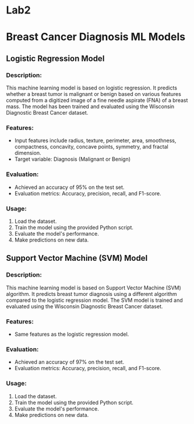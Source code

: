 # Lab2

# Breast Cancer Diagnosis ML Models

## Logistic Regression Model

### Description:
This machine learning model is based on logistic regression. It predicts whether a breast tumor is malignant or benign based on various features computed from a digitized image of a fine needle aspirate (FNA) of a breast mass. The model has been trained and evaluated using the Wisconsin Diagnostic Breast Cancer dataset.

### Features:
- Input features include radius, texture, perimeter, area, smoothness, compactness, concavity, concave points, symmetry, and fractal dimension.
- Target variable: Diagnosis (Malignant or Benign)

### Evaluation:
- Achieved an accuracy of 95% on the test set.
- Evaluation metrics: Accuracy, precision, recall, and F1-score.

### Usage:
1. Load the dataset.
2. Train the model using the provided Python script.
3. Evaluate the model's performance.
4. Make predictions on new data.

## Support Vector Machine (SVM) Model

### Description:
This machine learning model is based on Support Vector Machine (SVM) algorithm. It predicts breast tumor diagnosis using a different algorithm compared to the logistic regression model. The SVM model is trained and evaluated using the Wisconsin Diagnostic Breast Cancer dataset.

### Features:
- Same features as the logistic regression model.

### Evaluation:
- Achieved an accuracy of 97% on the test set.
- Evaluation metrics: Accuracy, precision, recall, and F1-score.

### Usage:
1. Load the dataset.
2. Train the model using the provided Python script.
3. Evaluate the model's performance.
4. Make predictions on new data.
